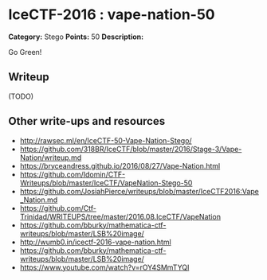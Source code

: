 # IceCTF-2016 : vape-nation-50

**Category:** Stego
**Points:** 50
**Description:**

Go Green!

## Writeup

(TODO)

## Other write-ups and resources

* http://rawsec.ml/en/IceCTF-50-Vape-Nation-Stego/
* https://github.com/318BR/IceCTF/blob/master/2016/Stage-3/Vape-Nation/writeup.md
* https://bryceandress.github.io/2016/08/27/Vape-Nation.html
* https://github.com/Idomin/CTF-Writeups/blob/master/IceCTF/VapeNation-Stego-50
* https://github.com/JosiahPierce/writeups/blob/master/IceCTF2016:Vape_Nation.md
* https://github.com/Ctf-Trinidad/WRITEUPS/tree/master/2016.08.IceCTF/VapeNation
* https://github.com/bburky/mathematica-ctf-writeups/blob/master/LSB%20image/
* http://wumb0.in/icectf-2016-vape-nation.html
* https://github.com/bburky/mathematica-ctf-writeups/blob/master/LSB%20image/
* https://www.youtube.com/watch?v=rOY4SMmTYQI
